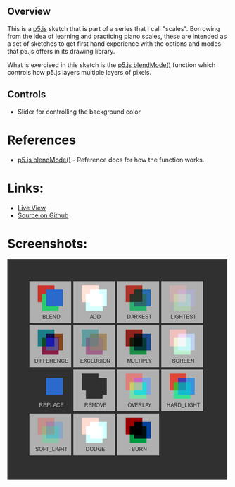 
## Overview

This is a [p5.js][p5js-home] sketch that is part of a series that I call "scales". Borrowing from the idea of learning and practicing piano scales, these are intended as a set of sketches to get first hand experience with the options and modes that p5.js offers in its drawing library.

What is exercised in this sketch is the [p5.js blendMode()][p5js-blendmode] function which controls how p5.js layers multiple layers of pixels.


## Controls

* Slider for controlling the background color

# References


* [p5.js blendMode()][p5js-blendmode] - Reference docs for how the function works.

# Links: 

* [Live View][live-view]
* [Source on Github][source-code]

# Screenshots:

![screenshot][screenshot-01]



[p5js-home]: http://p5js.org/
[p5js-blendmode]: https://p5js.org/reference/p5/blendMode/
[source-code]: https://github.com/brianhonohan/sketchbook/tree/master/p5js/scales/blendmode/
[live-view]: https://brianhonohan.com/sketchbook/p5js/scales/blendmode/
[screenshot-01]: ./screenshot-01.png

